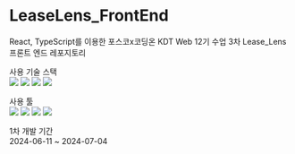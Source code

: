 # LeaseLens_FrontEnd
React, TypeScript를 이용한 포스코x코딩온 KDT Web 12기 수업 3차 Lease_Lens 프론트 엔드 레포지토리

사용 기술 스택 <br />
<img src="https://img.shields.io/badge/React-61DAFB?style=flat&logo=React&logoColor=white">
<img src="https://img.shields.io/badge/sass-CC6699?style=flat&logo=Sass&logoColor=white">
<img src="https://img.shields.io/badge/TypeScript-3178C6?style=flat&logo=TypeScript&logoColor=white">
<img src="https://img.shields.io/badge/HTML-E34F26?style=flat&logo=HTML5&logoColor=white">

사용 툴 <br />
<img src="https://img.shields.io/badge/VScode-007ACC?style=flat&logo=VisualStudioCode&logoColor=white">
<img src="https://img.shields.io/badge/Git-F05032?style=flat&logo=Git&logoColor=white">
<img src="https://img.shields.io/badge/GitHub-181717?style=flat&logo=GitHub&logoColor=white">
<img src="https://img.shields.io/badge/Slack-4A154B?style=flat&logo=Slack&logoColor=white">

1차 개발 기간 <br />
2024-06-11 ~ 2024-07-04
